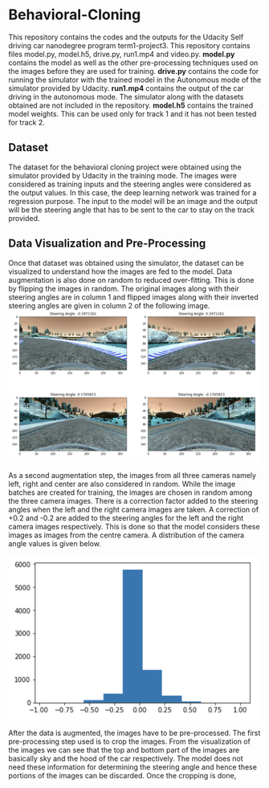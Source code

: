 # Behavioral-Cloning
This repository contains the codes and the outputs for the Udacity Self driving car nanodegree program term1-project3. This repository contains files model.py, model.h5, drive.py, run1.mp4 and video.py. **model.py** contains the model as well as the other pre-processing techniques used on the images before they are used for training. **drive.py** contains the code for running the simulator with the trained model in the Autonomous mode of the simulator provided by Udacity. **run1.mp4** contains the output of the car driving in the autonomous mode. The simulator along with the datasets obtained are not included in the repository. **model.h5** contains the trained model weights. This can be used only for track 1 and it has not been tested for track 2. 

## Dataset
The dataset for the behavioral cloning project were obtained using the simulator provided by Udacity in the training mode. The images were considered as training inputs and the steering angles were considered as the output values. In this case, the deep learning network was trained for a regression purpose. The input to the model will be an image and the output will be the steering angle that has to be sent to the car to stay on the track provided. 

## Data Visualization and Pre-Processing
Once that dataset was obtained using the simulator, the dataset can be visualized to understand how the images are fed to the model. Data augmentation is also done on random to reduced over-fitting. This is done by flipping the images in random. The original images along with their steering angles are in column 1 and flipped images along with their inverted steering angles are given in column 2 of the following image. 
![alt text](https://github.com/thiyagu145/Behavioral-Cloning/blob/master/Data%20Visualization.png)

As a second augmentation step, the images from all three cameras namely left, right and center are also considered in random. While the image batches are created for training, the images are chosen in random among the three camera images. There is a correction factor added to the steering angles when the left and the right camera images are taken. A correction of +0.2 and -0.2 are added to the steering angles for the left and the right camera images respectively. This is done so that the model considers these images as images from the centre camera. A distribution of the camera angle values is given below. 

![alt text](https://github.com/thiyagu145/Behavioral-Cloning/blob/master/Steering%20angles%20distribution.png)

After the data is augmented, the images have to be pre-processed. The first pre-processing step used is to crop the images. From the visualization of the images we can see that the top and bottom part of the images are basically sky and the hood of the car respectively. The model does not need these information for determining the steering angle and hence these portions of the images can be discarded. Once the cropping is done, 

